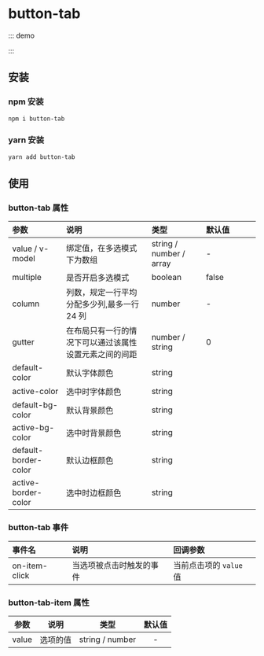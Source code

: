 # button-tab

::: demo
<template>
    <div>
        <button-tab v-model="value">
            <button-tab-item value="1">1</button-tab-item>
            <button-tab-item value="2">2</button-tab-item>
            <button-tab-item value="3">3</button-tab-item>
            <button-tab-item value="4">4</button-tab-item>
        </button-tab>
        <button-tab v-model="value" gutter="30">
            <button-tab-item value="1">1</button-tab-item>
            <button-tab-item value="2">2</button-tab-item>
            <button-tab-item value="3">3</button-tab-item>
            <button-tab-item value="4">4</button-tab-item>
        </button-tab>
        <button-tab v-model="value" :gutter="30" :column="2">
            <button-tab-item value="1">1</button-tab-item>
            <button-tab-item value="2">2</button-tab-item>
            <button-tab-item value="3">3</button-tab-item>
            <button-tab-item value="4">4</button-tab-item>
        </button-tab>
        <button-tab v-model="value1" multiple gutter="30">
            <button-tab-item value="1">1</button-tab-item>
            <button-tab-item value="2">2</button-tab-item>
            <button-tab-item value="3">3</button-tab-item>
            <button-tab-item value="4">4</button-tab-item>
        </button-tab>
    </div>
</template>

<script>
export default {
    data(){
        return {
            value: '1',
            value1: ['1', '2']
        }
    }
}
</script>

<style scoped>
/deep/ .button-tab .button-tab-item {
    height: 40px;
    line-height: 40px;
    font-size: 16px;
}
</style>

:::

## 安装

### npm 安装

```sh
npm i button-tab
```

### yarn 安装

```sh
yarn add button-tab
```

## 使用

### button-tab 属性

| 参数                              | 说明                                                   | 类型                    | 默认值                       |
| :-------------------------------- | :----------------------------------------------------- | :---------------------- | :--------------------------- |
| value / v-model                   | 绑定值，在多选模式下为数组                             | string / number / array | <div style="width: 70pt;"/>- |
| <copy>multiple</copy>             | 是否开启多选模式                                       | boolean                 | false                        |
| <copy>column</copy>               | 列数，规定一行平均分配多少列,最多一行 24 列            | number                  | -                            |
| <copy>gutter</copy>               | 在布局只有一行的情况下可以通过该属性设置元素之间的间距 | number / string         | 0                            |
| <copy>default-color</copy>        | 默认字体颜色                                           | string                  | <color color="#999999" />    |
| <copy>active-color</copy>         | 选中时字体颜色                                         | string                  | <color color="#FFFFFF" />    |
| <copy>default-bg-color</copy>     | 默认背景颜色                                           | string                  | <color color="#FFFFFF" />    |
| <copy>active-bg-color</copy>      | 选中时背景颜色                                         | string                  | <color color="#2482FC" />    |
| <copy>default-border-color</copy> | 默认边框颜色                                           | string                  | <color color="#2482FC" />    |
| <copy>active-border-color</copy>  | 选中时边框颜色                                         | string                  | <color color="#2482FC" />    |

### button-tab 事件

| 事件名                     | 说明                     | 回调参数                |
| :------------------------- | :----------------------- | :---------------------- |
| <copy>on-item-click</copy> | 当选项被点击时触发的事件 | 当前点击项的 `value` 值 |

### button-tab-item 属性

|        参数        |   说明   |      类型       | 默认值 |
| :----------------: | :------: | :-------------: | :----: |
| <copy>value</copy> | 选项的值 | string / number |   -    |
